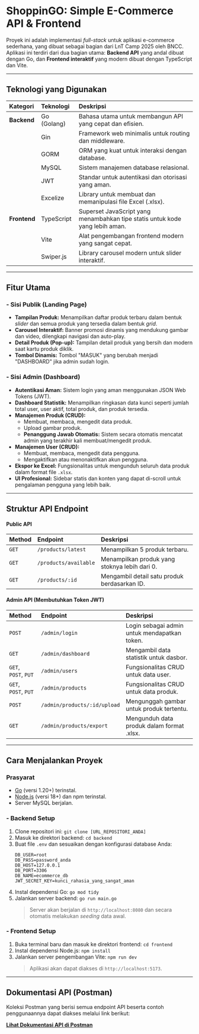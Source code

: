 # ShoppinGO: Simple E-Commerce API & Frontend

Proyek ini adalah implementasi *full-stack* untuk aplikasi e-commerce sederhana, yang dibuat sebagai bagian dari LnT Camp 2025 oleh BNCC. Aplikasi ini terdiri dari dua bagian utama: **Backend API** yang andal dibuat dengan Go, dan **Frontend interaktif** yang modern dibuat dengan TypeScript dan Vite.


---

## Teknologi yang Digunakan

| Kategori | Teknologi | Deskripsi |
| :--- | :--- | :--- |
| **Backend** | Go (Golang) | Bahasa utama untuk membangun API yang cepat dan efisien. |
| | Gin | Framework web minimalis untuk routing dan middleware. |
| | GORM | ORM yang kuat untuk interaksi dengan database. |
| | MySQL | Sistem manajemen database relasional. |
| | JWT | Standar untuk autentikasi dan otorisasi yang aman. |
| | Excelize | Library untuk membuat dan memanipulasi file Excel (.xlsx). |
| **Frontend** | TypeScript | Superset JavaScript yang menambahkan tipe statis untuk kode yang lebih aman. |
| | Vite | Alat pengembangan frontend modern yang sangat cepat. |
| | Swiper.js | Library carousel modern untuk slider interaktif. |

---

## Fitur Utama

### - Sisi Publik (Landing Page)
- **Tampilan Produk:** Menampilkan daftar produk terbaru dalam bentuk *slider* dan semua produk yang tersedia dalam bentuk *grid*.
- **Carousel Interaktif:** Banner promosi dinamis yang mendukung gambar dan video, dilengkapi navigasi dan auto-play.
- **Detail Produk (Pop-up):** Tampilan detail produk yang bersih dan modern saat kartu produk diklik.
- **Tombol Dinamis:** Tombol "MASUK" yang berubah menjadi "DASHBOARD" jika admin sudah login.

### - Sisi Admin (Dashboard)
- **Autentikasi Aman:** Sistem login yang aman menggunakan JSON Web Tokens (JWT).
- **Dashboard Statistik:** Menampilkan ringkasan data kunci seperti jumlah total user, user aktif, total produk, dan produk tersedia.
- **Manajemen Produk (CRUD):**
    - Membuat, membaca, mengedit data produk.
    - Upload gambar produk.
    - **Penanggung Jawab Otomatis:** Sistem secara otomatis mencatat admin yang terakhir kali membuat/mengedit produk.
- **Manajemen User (CRUD):**
    - Membuat, membaca, mengedit data pengguna.
    - Mengaktifkan atau menonaktifkan akun pengguna.
- **Ekspor ke Excel:** Fungsionalitas untuk mengunduh seluruh data produk dalam format file `.xlsx`.
- **UI Profesional:** Sidebar statis dan konten yang dapat di-scroll untuk pengalaman pengguna yang lebih baik.

---

## Struktur API Endpoint

#### Public API
| Method | Endpoint | Deskripsi |
| :--- | :--- | :--- |
| `GET` | `/products/latest` | Menampilkan 5 produk terbaru. |
| `GET` | `/products/available` | Menampilkan produk yang stoknya lebih dari 0. |
| `GET` | `/products/:id` | Mengambil detail satu produk berdasarkan ID. |

#### Admin API (Membutuhkan Token JWT)
| Method | Endpoint | Deskripsi |
| :--- | :--- | :--- |
| `POST` | `/admin/login` | Login sebagai admin untuk mendapatkan token. |
| `GET` | `/admin/dashboard` | Mengambil data statistik untuk dasbor. |
| `GET`, `POST`, `PUT` | `/admin/users` | Fungsionalitas CRUD untuk data user. |
| `GET`, `POST`, `PUT` | `/admin/products` | Fungsionalitas CRUD untuk data produk. |
| `POST` | `/admin/products/:id/upload`| Mengunggah gambar untuk produk tertentu. |
| `GET` | `/admin/products/export` | Mengunduh data produk dalam format .xlsx. |

---

## Cara Menjalankan Proyek

### Prasyarat
- [Go](https://golang.org/) (versi 1.20+) terinstal.
- [Node.js](https://nodejs.org/) (versi 18+) dan npm terinstal.
- Server MySQL berjalan.

### - Backend Setup
1.  Clone repositori ini: `git clone [URL_REPOSITORI_ANDA]`
2.  Masuk ke direktori backend: `cd backend`
3.  Buat file `.env` dan sesuaikan dengan konfigurasi database Anda:
    ```env
    DB_USER=root
    DB_PASS=password_anda
    DB_HOST=127.0.0.1
    DB_PORT=3306
    DB_NAME=ecommerce_db
    JWT_SECRET_KEY=kunci_rahasia_yang_sangat_aman
    ```
4.  Instal dependensi Go: `go mod tidy`
5.  Jalankan server backend: `go run main.go`
    > Server akan berjalan di `http://localhost:8080` dan secara otomatis melakukan *seeding* data awal.

### - Frontend Setup
1.  Buka terminal baru dan masuk ke direktori frontend: `cd frontend`
2.  Instal dependensi Node.js: `npm install`
3.  Jalankan server pengembangan Vite: `npm run dev`
    > Aplikasi akan dapat diakses di `http://localhost:5173`.

---

## Dokumentasi API (Postman)

Koleksi Postman yang berisi semua endpoint API beserta contoh penggunaannya dapat diakses melalui link berikut:

[**Lihat Dokumentasi API di Postman**](https://documenter.getpostman.com/view/45041293/2sB3BHnUjZ)
